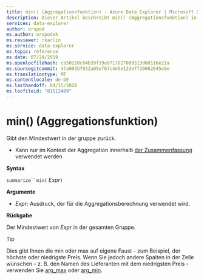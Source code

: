 ```yaml
---
title: min() (Aggregationsfunktion) - Azure Data Explorer | Microsoft Docs
description: Dieser Artikel beschreibt min() (Aggregationsfunktion) in Azure Data Explorer.
services: data-explorer
author: orspod
ms.author: orspodek
ms.reviewer: rkarlin
ms.service: data-explorer
ms.topic: reference
ms.date: 07/24/2019
ms.openlocfilehash: ca50210c84b39f19e6717b27089313d0d116e21a
ms.sourcegitcommit: 47a002b7032a05ef67c4e5e12de7720062645e9e
ms.translationtype: MT
ms.contentlocale: de-DE
ms.lasthandoff: 04/15/2020
ms.locfileid: "81512409"
---
```

# <a name="min-aggregation-function"></a>min() (Aggregationsfunktion)

Gibt den Mindestwert in der gruppe zurück. 

* Kann nur im Kontext der Aggregation innerhalb [der Zusammenfassung](summarizeoperator.md) verwendet werden

**Syntax**

`summarize``min(` *Expr*`)`

**Argumente**

* *Expr*: Ausdruck, der für die Aggregationsberechnung verwendet wird. 

**Rückgabe**

Der Mindestwert von *Expr* in der gesamten Gruppe.
 
> [!TIP]
> Dies gibt Ihnen die min oder max auf eigene Faust - zum Beispiel, der höchste oder niedrigste Preis. Wenn Sie jedoch andere Spalten in der Zeile wünschen - z. B. den Namen des Lieferanten mit dem niedrigsten Preis - verwenden Sie [arg_max](arg-max-aggfunction.md) oder [arg_min](arg-min-aggfunction.md).